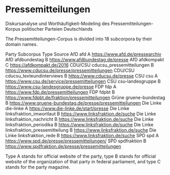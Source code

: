 # Pressemitteilungen
Diskursanalyse und Worthäufigkeit-Modeling des Pressemitteilungen-Korpus politischer Parteien Deutschlands

The Pressemitteilungen-Corpus is divided into 18 subcorpora by their domain names.

Party	Subcorpus	Type	Source
AfD	afd	A	https://www.afd.de/pressearchiv
AfD	afdbundestag	B	https://www.afdbundestag.de/presse
AfD	afdkompakt	C	https://afdkompakt.de/2016
CDU/CSU	cducsu_pressemitteilungen	B	https://www.cducsu.de/presse/pressemitteilungen
CDU/CSU	cducsu_texteundinterviews	B	https://www.cducsu.de/presse
CSU	csu	A	https://www.csu.de/service/pressemitteilungen
CSU	csu-landesgruppe	B	https://www.csu-landesgruppe.de/presse
FDP	fdp	A	https://www.fdp.de/pressemitteilungen
FDP	fdpbt	B	https://www.fdpbt.de/fraktion/pressemitteilungen
Grüne	gruene-bundestag	B	https://www.gruene-bundestag.de/presse/pressemitteilungen
Die Linke	die-linke	A	https://www.die-linke.de/start/presse
Die Linke	linksfraktion_imwortlaut	B	https://www.linksfraktion.de/suche
Die Linke	linksfraktion_nachricht	B	https://www.linksfraktion.de/suche
Die Linke	linksfraktion_periodika	B	https://www.linksfraktion.de/suche
Die Linke	linksfraktion_pressemitteilung	B	https://www.linksfraktion.de/suche
Die Linke	linksfraktion_rede	B	https://www.linksfraktion.de/suche
SPD	spd	A	https://www.spd.de/presse/pressemitteilungen/
SPD	spdfraktion	B	https://www.spdfraktion.de/presse/pressemitteilungen

Type A stands for official website of the party, type B stands for official website of the organization of that party in federal parliament, and type C stands for the party magazine.
